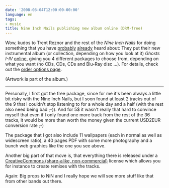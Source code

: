 ```yaml
---
date: '2008-03-04T12:00:00-00:00'
language: en
tags:
- music
title: Nine Inch Nails publishing new album online (DRM-free)
---
```



<img class="left" src="/uploads/ghosts_120x90_1.jpg" alt="" />Wow, kudos to Trent Reznor and the rest of the *Nine Inch Nails* for doing something that you have [probably](http://mashable.com/2008/03/02/nine-inch-nails-album-download-free-ghosts/) [already](http://www.theregister.co.uk/2008/03/03/nine_inch_nails_album_released_online/) heard about: They put their new instrumental album (or collection, depending on how you look at it) *Ghosts I-IV* [online](http://ghosts.nin.com/main/home), giving you 4 different packages to choose from, depending on what you want (no CDs, CDs, CDs and Blu-Ray disc ...). For details, check out the [order options page](http://ghosts.nin.com/main/order_options).

(Artwork is part of the album.)

-------------------------------

Personally, I first got the free package, since for me it's been always a little bit risky with the Nine Inch Nails, but I soon found at least 2 tracks out of the 9 that I couldn't stop listening to for a whole day and a half (with the rest also need being bad ;-)). And for 5$ it wasn't really that hard to convince myself that even if I only found one more track from the rest of the 36 tracks, it would be more than worth the money given the current USD2EUR conversion rate ;-) 

The package that I got also include 11 wallpapers (each in normal as well as widescreen ratio), a 40 pages PDF with some more photography and a bunch web graphics like the one you see above.

Another big part of that move is, that everything there is released under a [CreativeCommons (share-alike, non-commercial)](http://creativecommons.org/licenses/by-nc-sa/3.0/us/) license which allows you for instance to create remixes with the tracks. 

Again: Big props to NiN and I really hope we will see more stuff like that from other bands out there.
